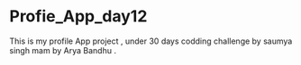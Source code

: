 # Profie_App_day12
This is my profile App project , under 30 days codding challenge by saumya singh mam
by Arya Bandhu
.
